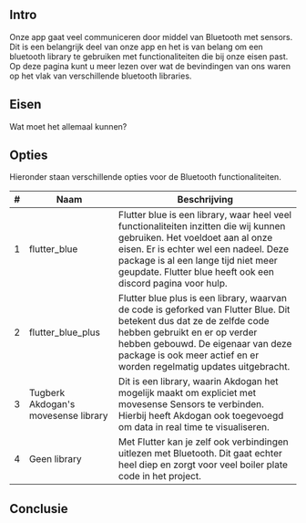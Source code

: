 ## Intro
Onze app gaat veel communiceren door middel van Bluetooth met sensors. Dit is een belangrijk deel van onze app en het is van belang om een bluetooth library te gebruiken met functionaliteiten die bij onze eisen past. Op deze pagina kunt u meer lezen over wat de bevindingen van ons waren op het vlak van verschillende bluetooth libraries. 

## Eisen

Wat moet het allemaal kunnen?

## Opties

Hieronder staan verschillende opties voor de Bluetooth functionaliteiten.

|#|Naam|Beschrijving|
|-|-|-|
|1|flutter_blue|Flutter blue is een library, waar heel veel functionaliteiten inzitten die wij kunnen gebruiken. Het voeldoet aan al onze eisen. Er is echter wel een nadeel. Deze package is al een lange tijd niet meer geupdate. Flutter blue heeft ook een discord pagina voor hulp.|
|2|flutter_blue_plus|Flutter blue plus is een library, waarvan de code is geforked van Flutter Blue. Dit betekent dus dat ze de zelfde code hebben gebruikt en er op verder hebben gebouwd. De eigenaar van deze package is ook meer actief en er worden regelmatig updates uitgebracht.|
|3|Tugberk Akdogan's movesense library|Dit is een library, waarin Akdogan het mogelijk maakt om expliciet met movesense Sensors te verbinden. Hierbij heeft Akdogan ook toegevoegd om data in real time te visualiseren.|
|4|Geen library|Met Flutter kan je zelf ook verbindingen uitlezen met Bluetooth. Dit gaat echter heel diep en zorgt voor veel boiler plate code in het project.|

## Conclusie
